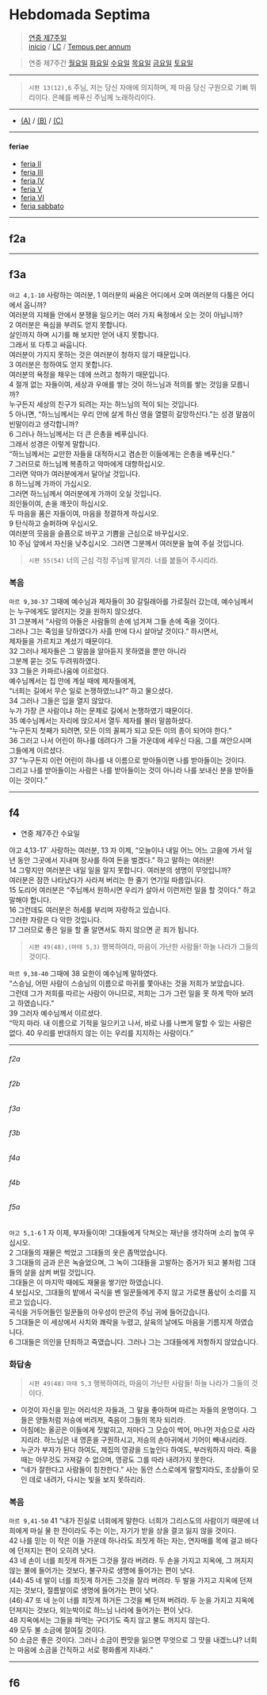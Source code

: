 # Hebdomada Septima
> [연중 제7주일](./LD07.md)  
> [inicio](../../README.md) / [LC](../../LC.md) / [Tempus per annum](../LH.md)

> 연중 제7주간 [월요일](#f2) [화요일](#f3) [수요일](#f4) [목요일](#f5) [금요일](#f6) [토요일](#fs)

----


> `시편 13(12),6` 주님, 저는 당신 자애에 의지하며, 제 마음 당신 구원으로 기뻐 뛰리이다. 은혜를 베푸신 주님께 노래하리이다.

----


- [(A)](#a) / [(B)](#b) / [(C)](#c)


----

#### feriae

- [feria II](#f2a)
- [feria III](#f3a)
- [feria IV](#f4a)
- [feria V](#f5a)
- [feria VI](#f6a)
- [feria sabbato](#fsa)


----
## f2a



----


## f3a

`야고 4,1-10` 사랑하는 여러분, 1 여러분의 싸움은 어디에서 오며 여러분의 다툼은 어디에서 옵니까?  
여러분의 지체들 안에서 분쟁을 일으키는 여러 가지 욕정에서 오는 것이 아닙니까?  
2 여러분은 욕심을 부려도 얻지 못합니다.  
살인까지 하며 시기를 해 보지만 얻어 내지 못합니다.  
그래서 또 다투고 싸웁니다.  
여러분이 가지지 못하는 것은 여러분이 청하지 않기 때문입니다.  
3 여러분은 청하여도 얻지 못합니다.  
여러분의 욕정을 채우는 데에 쓰려고 청하기 때문입니다.  
4 절개 없는 자들이여, 세상과 우애를 쌓는 것이 하느님과 적의를 쌓는 것임을 모릅니까?  
누구든지 세상의 친구가 되려는 자는 하느님의 적이 되는 것입니다.  
5 아니면, “하느님께서는 우리 안에 살게 하신 영을 열렬히 갈망하신다.”는 성경 말씀이 빈말이라고 생각합니까?  
6 그러나 하느님께서는 더 큰 은총을 베푸십니다.  
그래서 성경은 이렇게 말합니다.  
“하느님께서는 교만한 자들을 대적하시고 겸손한 이들에게는 은총을 베푸신다.”  
7 그러므로 하느님께 복종하고 악마에게 대항하십시오.  
그러면 악마가 여러분에게서 달아날 것입니다.  
8 하느님께 가까이 가십시오.  
그러면 하느님께서 여러분에게 가까이 오실 것입니다.  
죄인들이여, 손을 깨끗이 하십시오.  
두 마음을 품은 자들이여, 마음을 정결하게 하십시오.  
9 탄식하고 슬퍼하며 우십시오.  
여러분의 웃음을 슬픔으로 바꾸고 기쁨을 근심으로 바꾸십시오.  
10 주님 앞에서 자신을 낮추십시오. 그러면 그분께서 여러분을 높여 주실 것입니다.


> `시편 55(54)` 너의 근심 걱정 주님께 맡겨라. 너를 붙들어 주시리라.

### 복음
`마르 9,30-37` 그때에 예수님과 제자들이 30 갈릴래아를 가로질러 갔는데, 예수님께서는 누구에게도 알려지는 것을 원하지 않으셨다.  
31 그분께서 “사람의 아들은 사람들의 손에 넘겨져 그들 손에 죽을 것이다.  
그러나 그는 죽임을 당하였다가 사흘 만에 다시 살아날 것이다.” 하시면서,  
제자들을 가르치고 계셨기 때문이다.  
32 그러나 제자들은 그 말씀을 알아듣지 못하였을 뿐만 아니라  
그분께 묻는 것도 두려워하였다.  
33 그들은 카파르나움에 이르렀다.  
예수님께서는 집 안에 계실 때에 제자들에게,  
“너희는 길에서 무슨 일로 논쟁하였느냐?” 하고 물으셨다.  
34 그러나 그들은 입을 열지 않았다.  
누가 가장 큰 사람이냐 하는 문제로 길에서 논쟁하였기 때문이다.  
35 예수님께서는 자리에 앉으셔서 열두 제자를 불러 말씀하셨다.  
“누구든지 첫째가 되려면, 모든 이의 꼴찌가 되고 모든 이의 종이 되어야 한다.”  
36 그러고 나서 어린이 하나를 데려다가 그들 가운데에 세우신 다음, 그를 껴안으시며 그들에게 이르셨다.  
37 “누구든지 이런 어린이 하나를 내 이름으로 받아들이면 나를 받아들이는 것이다.  
그리고 나를 받아들이는 사람은 나를 받아들이는 것이 아니라 나를 보내신 분을 받아들이는 것이다.”


----

## f4
- 연중 제7주간 수요일

야고 4,13-17` 사랑하는 여러분, 13 자 이제, “오늘이나 내일 어느 어느 고을에 가서 일 년 동안 그곳에서 지내며 장사를 하여 돈을 벌겠다.” 하고 말하는 여러분!  
14 그렇지만 여러분은 내일 일을 알지 못합니다. 여러분의 생명이 무엇입니까?  
여러분은 잠깐 나타났다가 사라져 버리는 한 줄기 연기일 따름입니다.  
15 도리어 여러분은 “주님께서 원하시면 우리가 살아서 이런저런 일을 할 것이다.” 하고 말해야 합니다.  
16 그런데도 여러분은 허세를 부리며 자랑하고 있습니다.  
그러한 자랑은 다 악한 것입니다.  
17 그러므로 좋은 일을 할 줄 알면서도 하지 않으면 곧 죄가 됩니다.

> `시편 49(48),(마태 5,3)` 행복하여라, 마음이 가난한 사람들! 하늘 나라가 그들의 것이다.

`마르 9,38-40` 그때에 38 요한이 예수님께 말하였다.  
“스승님, 어떤 사람이 스승님의 이름으로 마귀를 쫓아내는 것을 저희가 보았습니다.  
그런데 그가 저희를 따르는 사람이 아니므로, 저희는 그가 그런 일을 못 하게 막아 보려고 하였습니다.”  
39 그러자 예수님께서 이르셨다.  
“막지 마라. 내 이름으로 기적을 일으키고 나서, 바로 나를 나쁘게 말할 수 있는 사람은 없다. 40 우리를 반대하지 않는 이는 우리를 지지하는 사람이다.”


----


###### f2a
###### f2b
###### f3a
###### f3b
###### f4a
###### f4b

###### f5a

`야고 5,1-6` 1 자 이제, 부자들이여! 그대들에게 닥쳐오는 재난을 생각하며 소리 높여 우십시오.  
2 그대들의 재물은 썩었고 그대들의 옷은 좀먹었습니다.  
3 그대들의 금과 은은 녹슬었으며, 그 녹이 그대들을 고발하는 증거가 되고 불처럼 그대들의 살을 삼켜 버릴 것입니다.  
그대들은 이 마지막 때에도 재물을 쌓기만 하였습니다.  
4 보십시오, 그대들의 밭에서 곡식을 벤 일꾼들에게 주지 않고 가로챈 품삯이 소리를 지르고 있습니다.  
곡식을 거두어들인 일꾼들의 아우성이 만군의 주님 귀에 들어갔습니다.  
5 그대들은 이 세상에서 사치와 쾌락을 누렸고, 살육의 날에도 마음을 기름지게 하였습니다.  
6 그대들은 의인을 단죄하고 죽였습니다. 그러나 그는 그대들에게 저항하지 않았습니다.  


### 화답송
> `시편 49(48)` `마태 5,3` 행복하여라, 마음이 가난한 사람들! 하늘 나라가 그들의 것이다.  
- 이것이 자신을 믿는 어리석은 자들과, 그 말을 좋아하며 따르는 자들의 운명이다. 그들은 양들처럼 저승에 버려져, 죽음이 그들의 목자 되리라.
- 아침에는 올곧은 이들에게 짓밟히고, 저마다 그 모습이 썩어, 머나먼 저승으로 사라지리라. 하느님은 내 영혼을 구원하시고, 저승의 손아귀에서 기어이 빼내시리라.
- 누군가 부자가 된다 하여도, 제집의 영광을 드높인다 하여도, 부러워하지 마라. 죽을 때는 아무것도 가져갈 수 없으며, 영광도 그를 따라 내려가지 못한다.
- “네가 잘한다고 사람들이 칭찬한다.” 사는 동안 스스로에게 말할지라도, 조상들이 모인 데로 내려가, 다시는 빛을 보지 못하리라.


### 복음
`마르 9,41-50` 41 “내가 진실로 너희에게 말한다. 너희가 그리스도의 사람이기 때문에 너희에게 마실 물 한 잔이라도 주는 이는, 자기가 받을 상을 결코 잃지 않을 것이다.  
42 나를 믿는 이 작은 이들 가운데 하나라도 죄짓게 하는 자는, 연자매를 목에 걸고 바다에 던져지는 편이 오히려 낫다.  
43 네 손이 너를 죄짓게 하거든 그것을 잘라 버려라. 두 손을 가지고 지옥에, 그 꺼지지 않는 불에 들어가는 것보다, 불구자로 생명에 들어가는 편이 낫다.  
(44)·45 네 발이 너를 죄짓게 하거든 그것을 잘라 버려라. 두 발을 가지고 지옥에 던져지는 것보다, 절름발이로 생명에 들어가는 편이 낫다.  
(46)·47 또 네 눈이 너를 죄짓게 하거든 그것을 빼 던져 버려라. 두 눈을 가지고 지옥에 던져지는 것보다, 외눈박이로 하느님 나라에 들어가는 편이 낫다.  
48 지옥에서는 그들을 파먹는 구더기도 죽지 않고 불도 꺼지지 않는다.  
49 모두 불 소금에 절여질 것이다.  
50 소금은 좋은 것이다. 그러나 소금이 짠맛을 잃으면 무엇으로 그 맛을 내겠느냐? 너희는 마음에 소금을 간직하고 서로 평화롭게 지내라.”


----

## f6